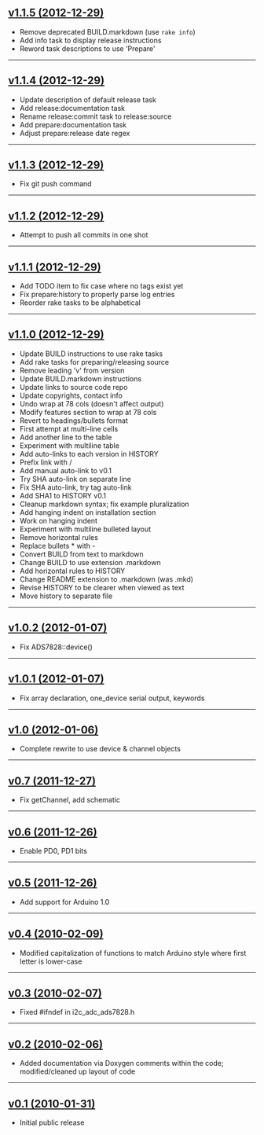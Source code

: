 ## [v1.1.5 (2012-12-29)](/4-20ma/i2c_adc_ads7828/tree/v1.1.5)
- Remove deprecated BUILD.markdown (use `rake info`)
- Add info task to display release instructions
- Reword task descriptions to use 'Prepare'

---
## [v1.1.4 (2012-12-29)](/4-20ma/i2c_adc_ads7828/tree/v1.1.4)
- Update description of default release task
- Add release:documentation task
- Rename release:commit task to release:source
- Add prepare:documentation task
- Adjust prepare:release date regex

---
## [v1.1.3 (2012-12-29)](/4-20ma/i2c_adc_ads7828/tree/v1.1.3)
- Fix git push command

---
## [v1.1.2 (2012-12-29)](/4-20ma/i2c_adc_ads7828/tree/v1.1.2)
- Attempt to push all commits in one shot

---
## [v1.1.1 (2012-12-29)](/4-20ma/i2c_adc_ads7828/tree/v1.1.1)
- Add TODO item to fix case where no tags exist yet
- Fix prepare:history to properly parse log entries
- Reorder rake tasks to be alphabetical

---
## [v1.1.0 (2012-12-29)](/4-20ma/i2c_adc_ads7828/tree/v1.1.0)
- Update BUILD instructions to use rake tasks
- Add rake tasks for preparing/releasing source
- Remove leading 'v' from version
- Update BUILD.markdown instructions
- Update links to source code repo
- Update copyrights, contact info
- Undo wrap at 78 cols (doesn't affect output)
- Modify features section to wrap at 78 cols
- Revert to headings/bullets format
- First attempt at multi-line cells
- Add another line to the table
- Experiment with multiline table
- Add auto-links to each version in HISTORY
- Prefix link with /
- Add manual auto-link to v0.1
- Try SHA auto-link on separate line
- Fix SHA auto-link, try tag auto-link
- Add SHA1 to HISTORY v0.1
- Cleanup markdown syntax; fix example pluralization
- Add hanging indent on installation section
- Work on hanging indent
- Experiment with multiline bulleted layout
- Remove horizontal rules
- Replace bullets * with -
- Convert BUILD from text to markdown
- Change BUILD to use extension .markdown
- Add horizontal rules to HISTORY
- Change README extension to .markdown (was .mkd)
- Revise HISTORY to be clearer when viewed as text
- Move history to separate file

---
## [v1.0.2 (2012-01-07)](/4-20ma/i2c_adc_ads7828/tree/v1.0.2)
- Fix ADS7828::device()

---
## [v1.0.1 (2012-01-07)](/4-20ma/i2c_adc_ads7828/tree/v1.0.1)
- Fix array declaration, one_device serial output, keywords

---
## [v1.0 (2012-01-06)](/4-20ma/i2c_adc_ads7828/tree/v1.0)
- Complete rewrite to use device & channel objects

---
## [v0.7 (2011-12-27)](/4-20ma/i2c_adc_ads7828/tree/v0.7)
- Fix getChannel, add schematic

---
## [v0.6 (2011-12-26)](/4-20ma/i2c_adc_ads7828/tree/v0.6)
- Enable PD0, PD1 bits

---
## [v0.5 (2011-12-26)](/4-20ma/i2c_adc_ads7828/tree/v0.5)
- Add support for Arduino 1.0

---
## [v0.4 (2010-02-09)](/4-20ma/i2c_adc_ads7828/tree/v0.4)
- Modified capitalization of functions to match Arduino style where first letter is lower-case

---
## [v0.3 (2010-02-07)](/4-20ma/i2c_adc_ads7828/tree/v0.3)
- Fixed #ifndef in i2c_adc_ads7828.h

---
## [v0.2 (2010-02-06)](/4-20ma/i2c_adc_ads7828/tree/v0.2)
- Added documentation via Doxygen comments within the code; modified/cleaned up layout of code

---
## [v0.1 (2010-01-31)](/4-20ma/i2c_adc_ads7828/tree/v0.1)
- Initial public release
